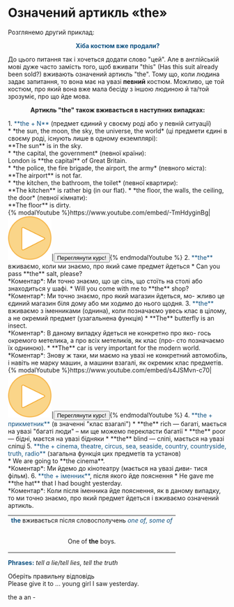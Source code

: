 # Означений артикль «the»
Розглянемо другий приклад:
<p align="center"><font color="#0F5181"><b>Хiба костюм вже продали?</b></font></p>

До цього питання так i хочеться додати слово "цей". Але в англiйськiй мовi дуже часто замiсть того, щоб вживати "this" (Has this suit already been sold?) вживають означений артикль "thе". Тому що, коли людина задає запитання, то вона має на увазi **певний** костюм. Можливо, це той костюм, про який вона вже мала бесiду з iншою людиною й та/той зрозумiє, про що йде мова.

<p align="center"><b>Артикль "the" також вживається в наступних випадках:</b></p>
1. <font color="#0F5181">**the + N**</font> (предмет єдиний у своєму родi або у певнiй ситуацiї)<br>
 * *the sun, the moon, the sky, the universe, the world* (цi предмети єдинi в своєму родi, iснують лише в одному екземплярi):<br>
 **The sun** is in the sky.<br>
 * *the capital, the government* (певної країни):<br>
 London is **the capital** of Great Britain.<br>
 * *the police, the fire brigade, the airport, the army* (певного мiста):<br>
 **The airport** is not far.<br>
 * *the kitchen, the bathroom, the toilet* (певної квартири):<br>
 **The kitchen** is rather big (in our flat).
 * *the floor, the walls, the ceiling, the door* (певної кiмнати):<br>
 **The floor** is dirty.<br>
{% modalYoutube %}https://www.youtube.com/embed/-TmHdyginBg|<img class="shake" src="../images/Oval 1.png" width="100"/>|<a href="https://study.ed-era.com/courses/EdEra/E101/e101/about"><button class="but">Переглянути курс!</button></a>{% endmodalYoutube %}
2. <font color="#0F5181">**the**</font> вживаємо, коли ми знаємо, про який саме предмет йдеться
 * Can you pass **the** salt, please?<br>
  *Коментар*: Ми точно знаємо, що це сiль, що стоїть на столi
або знаходиться у шафi.
 * Will you come with me to **the** shop?<br>
  *Коментар*: Ми точно знаємо, про який магазин йдеться, мо-
жливо це єдиний магазин бiля дому або ми ходимо до нього
щодня.
3. <font color="#0F5181">**the**</font> вживаємо з iменниками (однина), коли позначаємо увесь клас в цiлому, а не окремий предмет (узагальнена функцiя)
 * **The** butterfly is an insect.<br>
 *Коментар*: В даному випадку йдеться не конкретно про яко-
гось окремого метелика, а про всiх метеликiв, як клас (про-
сто позначаємо їх одниною).
 * **The** car is very important for the modern world.<br>
 *Коментар*: Знову ж таки, ми маємо на увазi не конкретний
автомобiль, i навiть не марку машин, а машини взагалi, як
окремик клас предметiв.<br>
{% modalYoutube %}https://www.youtube.com/embed/s4JSMvn-c70|<img class="shake" src="../images/Oval 1.png" width="100"/>|<a href="https://study.ed-era.com/courses/EdEra/E101/e101/about"><button class="but">Переглянути курс!</button></a>{% endmodalYoutube %}
4. <font color="#0F5181">**the + прикметник**</font> (в значеннi "клас взагалi")
 * **the** rich — багатi, мається на увазi "багатi люди" – ми ще можемо перекласти багатiї
 * **the** poor — бiднi, маєтся на увазi бiдняки
 * **the** blind — слiпi, мається на увазi слiпцi
5. <font color="#0F5181">**the + cinema, theatre, circus, sea, seaside, country, countryside, truth, radio**</font> (загальна функцiя цих предметiв та установ)<br>
 * We are going to **the cinema**.<br>
 *Коментар*: Ми йдемо до кiнотеатру (мається на увазi диви-
тися фiльм).
6. <font color="#0F5181">**the + iменник**</font>, пiсля якого йде пояснення
 * He gave me **the hat** that I had bought yesterday.<br>
 *Коментар*: Коли пiсля iменника йде пояснення, як в даному
випадку, то ми точно знаємо, про який предмет йдеться i
вживаємо означений артикль.

<table>
<tr>
<td>
<font color="#0F5181"><b>the</b></font> вживається пiсля словосполучень <font color="#0F5181"><i>one of, some of</i></font><br><br>
<p align="center">One of <b>the</b> boys.</p>
</td>
</tr>
</table>

<font color="#0F5181">**Phrases:**</font> *tell a lie/tell lies, tell the truth*

<quiz name="question" correctLabel="correct" incorrectLabel="incorrect" checkLabel="check">
 <question text="" multiple>
  <p>Оберіть правильну відповідь<br>Please give it to ... young girl I saw yesterday.</p>
  <answer correct>the</answer>
  <answer>a</answer>
  <answer>an</answer>
  <answer>-</answer>
 </question>
</quiz>